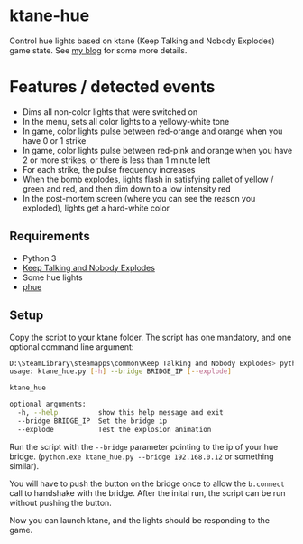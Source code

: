 # ktane-hue
Control hue lights based on ktane (Keep Talking and Nobody Explodes) game state. See [my blog](http://svengoossens.nl/2015/12/25/ktane-hue/) for some more details.

# Features / detected events

 * Dims all non-color lights that were switched on
 * In the menu, sets all color lights to a yellowy-white tone
 * In game, color lights pulse between red-orange and orange when you have 0 or 1 strike
 * In game, color lights pulse between red-pink and orange when you have 2 or more strikes, or there is less than 1 minute left
 * For each strike, the pulse frequency increases
 * When the bomb explodes, lights flash in satisfying pallet of yellow / green and red, and then dim down to a low intensity red
 * In the post-mortem screen (where you can see the reason you exploded), lights get a hard-white color

## Requirements

 * Python 3
 * [Keep Talking and Nobody Explodes](http://www.keeptalkinggame.com/)
 * Some hue lights
 * [phue](https://github.com/studioimaginaire/phue)

## Setup
Copy the script to your ktane folder. The script has one mandatory, and one optional command line argument:

```bash
D:\SteamLibrary\steamapps\common\Keep Talking and Nobody Explodes> python.exe .\ktane_hue.py --help
usage: ktane_hue.py [-h] --bridge BRIDGE_IP [--explode]

ktane_hue

optional arguments:
  -h, --help          show this help message and exit
  --bridge BRIDGE_IP  Set the bridge ip
  --explode           Test the explosion animation
```

Run the script with the `--bridge` parameter pointing to the ip of your hue bridge. (`python.exe ktane_hue.py --bridge 192.168.0.12` or something similar).

You will have to push the button on the bridge once to allow the `b.connect` call to handshake with the bridge.  After the inital run, the script can be run without pushing the button.

Now you can launch ktane, and the lights should be responding to the game.
